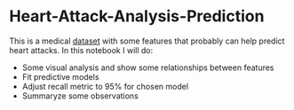 # Heart-Attack-Analysis-Prediction

This is a medical [dataset](https://www.kaggle.com/rashikrahmanpritom/heart-attack-analysis-prediction-dataset) with some features that probably can help predict heart attacks. In this notebook I will do:

- Some visual analysis and show some relationships between features
- Fit predictive models
- Adjust recall metric to 95% for chosen model
- Summaryze some observations
